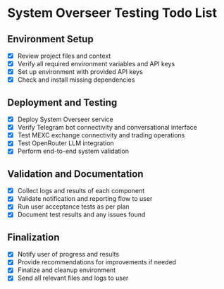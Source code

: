 # System Overseer Testing Todo List

## Environment Setup
- [x] Review project files and context
- [x] Verify all required environment variables and API keys
- [x] Set up environment with provided API keys
- [x] Check and install missing dependencies

## Deployment and Testing
- [x] Deploy System Overseer service
- [x] Verify Telegram bot connectivity and conversational interface
- [x] Test MEXC exchange connectivity and trading operations
- [x] Test OpenRouter LLM integration
- [x] Perform end-to-end system validation

## Validation and Documentation
- [x] Collect logs and results of each component
- [x] Validate notification and reporting flow to user
- [x] Run user acceptance tests as per plan
- [x] Document test results and any issues found

## Finalization
- [x] Notify user of progress and results
- [x] Provide recommendations for improvements if needed
- [x] Finalize and cleanup environment
- [x] Send all relevant files and logs to user
